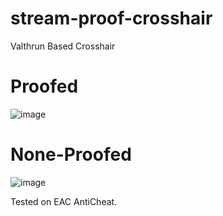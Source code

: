 # stream-proof-crosshair

 Valthrun Based Crosshair

# Proofed

![image](https://github.com/shlifedev/stream-proof-crosshair/assets/49047211/c22e158c-5e62-4e60-a455-5982d7646f87)


# None-Proofed 

![image](https://github.com/shlifedev/stream-proof-crosshair/assets/49047211/5f072670-232b-4c8e-9a18-cb6fd97aa571)

Tested on EAC AntiCheat.
